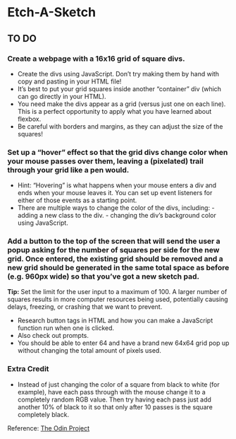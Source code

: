 # Etch-A-Sketch

## TO DO 

### Create a webpage with a 16x16 grid of square divs.
- Create the divs using JavaScript. Don’t try making them by hand with copy and pasting in your HTML file!
- It’s best to put your grid squares inside another “container” div (which can go directly in your HTML).
- You need make the divs appear as a grid (versus just one on each line). This is a perfect opportunity to apply what you have learned about flexbox.
- Be careful with borders and margins, as they can adjust the size of the squares!

### Set up a “hover” effect so that the grid divs change color when your mouse passes over them, leaving a (pixelated) trail through your grid like a pen would.
- Hint: “Hovering” is what happens when your mouse enters a div and ends when your mouse leaves it. You can set up event listeners for either of those events as a starting point.
- There are multiple ways to change the color of the divs, including:
        - adding a new class to the div.
        - changing the div’s background color using JavaScript.

### Add a button to the top of the screen that will send the user a popup asking for the number of squares per side for the new grid. Once entered, the existing grid should be removed and a new grid should be generated in the same total space as before (e.g. 960px wide) so that you’ve got a new sketch pad. 
**Tip:** Set the limit for the user input to a maximum of 100. A larger number of squares results in more computer resources being used, potentially causing delays, freezing, or crashing that we want to prevent.
- Research button tags in HTML and how you can make a JavaScript function run when one is clicked.
- Also check out prompts.
- You should be able to enter 64 and have a brand new 64x64 grid pop up without changing the total amount of pixels used.
### Extra Credit
- Instead of just changing the color of a square from black to white (for example), have each pass through with the mouse change it to a completely random RGB value. Then try having each pass just add another 10% of black to it so that only after 10 passes is the square completely black.

Reference: [The Odin Project](https://www.theodinproject.com/)